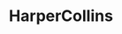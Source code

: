 ---
title: HarperCollins
member_url: https://www.harpercollins.com/
country: USA
series: ["country"] 
tags: ["members"]
categories: ["Publishers and publishing groups"]
description: ["one of the largest publishing group."]
press:
active: true
layout: members 
permalink: ""
--- 